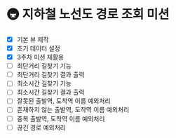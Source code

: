 # 🚇 지하철 노선도 경로 조회 미션
- [x] 기본 뷰 제작
- [x] 초기 데이터 설정
- [x] 3주차 미션 재활용
- [ ] 최단거리 길찾기 기능
- [ ] 최단거리 길찾기 결과 출력
- [ ] 최소시간 길찾기 기능
- [ ] 최소시간 길찾기 결과 출력
- [ ] 잘못된 출발역, 도착역 이름 예외처리
- [ ] 존재하지 않는 출발역, 도착역 이름 예외처리
- [ ] 중복 출발역, 도착역 이름 예외처리
- [ ] 끊긴 경로 예외처리

